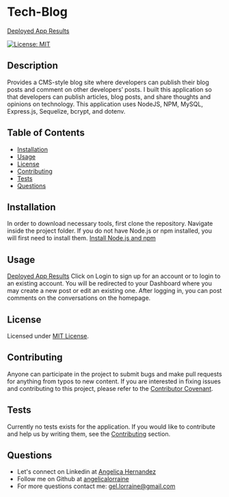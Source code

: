 # Tech-Blog

[Deployed App Results](https://tech-blog-alh.herokuapp.com/)

[![License: MIT](https://img.shields.io/badge/License-MIT-yellow.svg)](https://opensource.org/licenses/MIT)

## Description

Provides a CMS-style blog site where developers can publish their blog posts and comment on other developers’ posts. I built this application so that developers can publish articles, blog posts, and share thoughts and opinions on technology. This application uses NodeJS, NPM, MySQL, Express.js, Sequelize, bcrypt, and dotenv.

## Table of Contents

- [Installation](#installation)
- [Usage](#usage)
- [License](#license)
- [Contributing](#contributing)
- [Tests](#tests)
- [Questions](#questions)

## Installation

In order to download necessary tools, first clone the repository. Navigate inside the project folder. If you do not have Node.js or npm installed, you will first need to install them.
[Install Node.js and npm](https://docs.npmjs.com/downloading-and-installing-node-js-and-npm)

## Usage

[Deployed App Results](https://tech-blog-alh.herokuapp.com/)
Click on Login to sign up for an account or to login to an existing account. You will be redirected to your Dashboard where you may create a new post or edit an existing one. After logging in, you can post comments on the conversations on the homepage.

## License

Licensed under [MIT License](https://spdx.org/licenses/MIT.html).

## Contributing

Anyone can participate in the project to submit bugs and make pull requests for anything from typos to new content.
If you are interested in fixing issues and contributing to this project, please refer to the [Contributor Covenant](https://www.contributor-covenant.org/).

## Tests

Currently no tests exists for the application.
If you would like to contribute and help us by writing them, see the [Contributing](#contributing) section.

## Questions

- Let's connect on Linkedin at [Angelica Hernandez](https://www.linkedin.com/in/angelica-hernandez-/)
- Follow me on Github at [angelicalorraine](http://github.com/angelicalorraine)
- For more questions contact me: gel.lorraine@gmail.com
